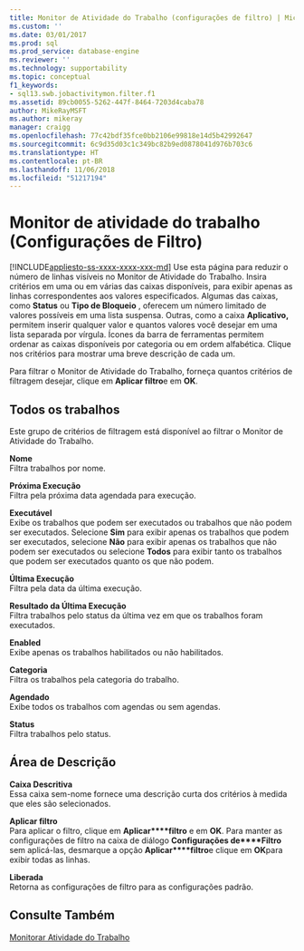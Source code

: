 ```yaml
---
title: Monitor de Atividade do Trabalho (configurações de filtro) | Microsoft Docs
ms.custom: ''
ms.date: 03/01/2017
ms.prod: sql
ms.prod_service: database-engine
ms.reviewer: ''
ms.technology: supportability
ms.topic: conceptual
f1_keywords:
- sql13.swb.jobactivitymon.filter.f1
ms.assetid: 89cb0055-5262-447f-8464-7203d4caba78
author: MikeRayMSFT
ms.author: mikeray
manager: craigg
ms.openlocfilehash: 77c42bdf35fce0bb2106e99818e14d5b42992647
ms.sourcegitcommit: 6c9d35d03c1c349bc82b9ed0878041d976b703c6
ms.translationtype: HT
ms.contentlocale: pt-BR
ms.lasthandoff: 11/06/2018
ms.locfileid: "51217194"
---
```

# <a name="job-activity-monitor-filter-settings"></a>Monitor de atividade do trabalho (Configurações de Filtro)
[!INCLUDE[appliesto-ss-xxxx-xxxx-xxx-md](../../includes/appliesto-ss-xxxx-xxxx-xxx-md.md)]
  Use esta página para reduzir o número de linhas visíveis no Monitor de Atividade do Trabalho. Insira critérios em uma ou em várias das caixas disponíveis, para exibir apenas as linhas correspondentes aos valores especificados. Algumas das caixas, como **Status** ou **Tipo de Bloqueio** , oferecem um número limitado de valores possíveis em uma lista suspensa. Outras, como a caixa **Aplicativo,** permitem inserir qualquer valor e quantos valores você desejar em uma lista separada por vírgula. Ícones da barra de ferramentas permitem ordenar as caixas disponíveis por categoria ou em ordem alfabética. Clique nos critérios para mostrar uma breve descrição de cada um.  
  
 Para filtrar o Monitor de Atividade do Trabalho, forneça quantos critérios de filtragem desejar, clique em **Aplicar filtro**e em **OK**.  
  
## <a name="all-jobs"></a>Todos os trabalhos  
 Este grupo de critérios de filtragem está disponível ao filtrar o Monitor de Atividade do Trabalho.  
  
 **Nome**  
 Filtra trabalhos por nome.  
  
 **Próxima Execução**  
 Filtra pela próxima data agendada para execução.  
  
 **Executável**  
 Exibe os trabalhos que podem ser executados ou trabalhos que não podem ser executados. Selecione **Sim** para exibir apenas os trabalhos que podem ser executados, selecione **Não** para exibir apenas os trabalhos que não podem ser executados ou selecione **Todos** para exibir tanto os trabalhos que podem ser executados quanto os que não podem.  
  
 **Última Execução**  
 Filtra pela data da última execução.  
  
 **Resultado da Última Execução**  
 Filtra trabalhos pelo status da última vez em que os trabalhos foram executados.  
  
 **Enabled**  
 Exibe apenas os trabalhos habilitados ou não habilitados.  
  
 **Categoria**  
 Filtra os trabalhos pela categoria do trabalho.  
  
 **Agendado**  
 Exibe todos os trabalhos com agendas ou sem agendas.  
  
 **Status**  
 Filtra trabalhos pelo status.  
  
## <a name="description-area"></a>Área de Descrição  
 **Caixa Descritiva**  
 Essa caixa sem-nome fornece uma descrição curta dos critérios à medida que eles são selecionados.  
  
 **Aplicar filtro**  
 Para aplicar o filtro, clique em **Aplicar****filtro** e em **OK**. Para manter as configurações de filtro na caixa de diálogo **Configurações de****Filtro** sem aplicá-las, desmarque a opção **Aplicar****filtro**e clique em **OK**para exibir todas as linhas.  
  
 **Liberada**  
 Retorna as configurações de filtro para as configurações padrão.  
  
## <a name="see-also"></a>Consulte Também  
 [Monitorar Atividade do Trabalho](../../ssms/agent/monitor-job-activity.md)  
  
  
